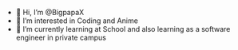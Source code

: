 - 👋 Hi, I’m @BigpapaX
- 👀 I’m interested in Coding and Anime
- 🌱 I’m currently learning at School and also learning as a software engineer in private campus

<!---
BigpapaX/BigpapaX is a ✨ special ✨ repository because its `README.md` (this file) appears on your GitHub profile.
You can click the Preview link to take a look at your changes.
--->
